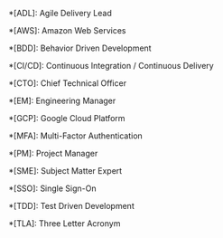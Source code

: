 *[ADL]: Agile Delivery Lead

*[AWS]: Amazon Web Services

*[BDD]: Behavior Driven Development

*[CI/CD]: Continuous Integration / Continuous Delivery

*[CTO]: Chief Technical Officer

*[EM]: Engineering Manager

*[GCP]: Google Cloud Platform

*[MFA]: Multi-Factor Authentication

*[PM]: Project Manager

*[SME]: Subject Matter Expert

*[SSO]: Single Sign-On

*[TDD]: Test Driven Development

*[TLA]: Three Letter Acronym
